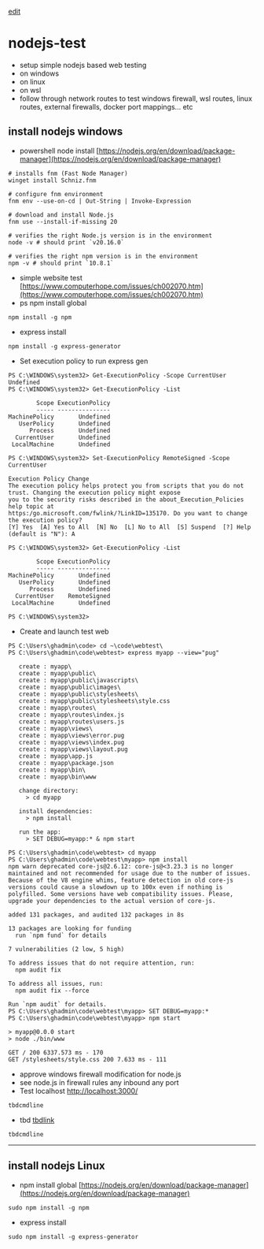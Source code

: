 [edit]()

# nodejs-test
- setup simple nodejs based web testing
- on windows
- on linux
- on wsl
- follow through network routes to test windows firewall, wsl routes, linux routes, external firewalls, docker port mappings... etc

## install nodejs windows 
- powershell node install [https://nodejs.org/en/download/package-manager](https://nodejs.org/en/download/package-manager)
```
# installs fnm (Fast Node Manager)
winget install Schniz.fnm

# configure fnm environment
fnm env --use-on-cd | Out-String | Invoke-Expression

# download and install Node.js
fnm use --install-if-missing 20

# verifies the right Node.js version is in the environment
node -v # should print `v20.16.0`

# verifies the right npm version is in the environment
npm -v # should print `10.8.1`
```
- simple website test [https://www.computerhope.com/issues/ch002070.htm](https://www.computerhope.com/issues/ch002070.htm)
- ps npm install global
```
npm install -g npm
```
- express install
```
npm install -g express-generator
```
- Set execution policy to run express gen
```
PS C:\WINDOWS\system32> Get-ExecutionPolicy -Scope CurrentUser
Undefined
PS C:\WINDOWS\system32> Get-ExecutionPolicy -List

        Scope ExecutionPolicy
        ----- ---------------
MachinePolicy       Undefined
   UserPolicy       Undefined
      Process       Undefined
  CurrentUser       Undefined
 LocalMachine       Undefined

PS C:\WINDOWS\system32> Set-ExecutionPolicy RemoteSigned -Scope CurrentUser

Execution Policy Change
The execution policy helps protect you from scripts that you do not trust. Changing the execution policy might expose
you to the security risks described in the about_Execution_Policies help topic at
https:/go.microsoft.com/fwlink/?LinkID=135170. Do you want to change the execution policy?
[Y] Yes  [A] Yes to All  [N] No  [L] No to All  [S] Suspend  [?] Help (default is "N"): A

PS C:\WINDOWS\system32> Get-ExecutionPolicy -List

        Scope ExecutionPolicy
        ----- ---------------
MachinePolicy       Undefined
   UserPolicy       Undefined
      Process       Undefined
  CurrentUser    RemoteSigned
 LocalMachine       Undefined

PS C:\WINDOWS\system32>
```
- Create and launch test web
```
PS C:\Users\ghadmin\code> cd ~\code\webtest\
PS C:\Users\ghadmin\code\webtest> express myapp --view="pug"

   create : myapp\
   create : myapp\public\
   create : myapp\public\javascripts\
   create : myapp\public\images\
   create : myapp\public\stylesheets\
   create : myapp\public\stylesheets\style.css
   create : myapp\routes\
   create : myapp\routes\index.js
   create : myapp\routes\users.js
   create : myapp\views\
   create : myapp\views\error.pug
   create : myapp\views\index.pug
   create : myapp\views\layout.pug
   create : myapp\app.js
   create : myapp\package.json
   create : myapp\bin\
   create : myapp\bin\www

   change directory:
     > cd myapp

   install dependencies:
     > npm install

   run the app:
     > SET DEBUG=myapp:* & npm start

PS C:\Users\ghadmin\code\webtest> cd myapp
PS C:\Users\ghadmin\code\webtest\myapp> npm install
npm warn deprecated core-js@2.6.12: core-js@<3.23.3 is no longer maintained and not recommended for usage due to the number of issues. Because of the V8 engine whims, feature detection in old core-js versions could cause a slowdown up to 100x even if nothing is polyfilled. Some versions have web compatibility issues. Please, upgrade your dependencies to the actual version of core-js.

added 131 packages, and audited 132 packages in 8s

13 packages are looking for funding
  run `npm fund` for details

7 vulnerabilities (2 low, 5 high)

To address issues that do not require attention, run:
  npm audit fix

To address all issues, run:
  npm audit fix --force

Run `npm audit` for details.
PS C:\Users\ghadmin\code\webtest\myapp> SET DEBUG=myapp:*
PS C:\Users\ghadmin\code\webtest\myapp> npm start

> myapp@0.0.0 start
> node ./bin/www

GET / 200 6337.573 ms - 170
GET /stylesheets/style.css 200 7.633 ms - 111
```
- approve windows firewall modification for node.js
- see node.js in firewall rules any inbound any port
- Test localhost [http://localhost:3000/](http://localhost:3000/)
```
tbdcmdline
```
- tbd [tbdlink]()
```
tbdcmdline
```
---
## install nodejs Linux
- npm install global  [https://nodejs.org/en/download/package-manager](https://nodejs.org/en/download/package-manager)
```
sudo npm install -g npm
```
- express install
```
sudo npm install -g express-generator
```
